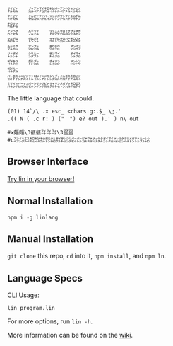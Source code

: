 ```
㌟㌮　　㌴㌂㍃㌕㌖㌭㌂㌶㍇㌮
㌲㌮　　㌚㌮㌲㌫㍇㍌㌠㌲㌗㌙
㌕㌠　　　　　　　　　　　　
㌂㌶　　㍔㍑　　㍑㌇㌕㍈㌴㍌
㌚㌙　　㌙㌽　　㌟㌙㌕㌭㌕㌲
㍔㍈　　㍇㌴　　㌗㌗　　㍇㌂
㍑㌽　　㌡㍔　　㌠㍃　　㌽㍃
㌖㌗　　㌙㌴　　㌽㍇　　㍇㍖
㌖㍔　　　　　　　　　　　　
㌫㌇㌄㌮㍑㌖㌄㍌㌡㌴㌚㌇㌕㌮
㍊㌄㌫㍇㌫㌡㌡㌮㌟㌠㍌㌴㌕㌇
```

The little language that could.

```
(01) 14`/\ .x esc_ <chars g:.$_ \;.'
.(( N ( .c r: ) ("　") e? out ).' ) n\ out

#x㿳㿳\3㼳㼳㌳㌳㌳\3㿿㿿
#c㌂㌄㌇㌕㌖㌗㌙㌚㌟㌠㌡㌫㌭㌮㌲㌴㌶㌽㍃㍇㍈㍊㍌㍑㍔㍖
```

## Browser Interface

[Try lin in your browser!](https://replit.com/@molarmanful/try-lin)

## Normal Installation

    npm i -g linlang

## Manual Installation

`git clone` this repo, `cd` into it, `npm install`, and `npm ln`.

## Language Specs

CLI Usage:

    lin program.lin

For more options, run `lin -h`.

More information can be found on the [wiki](https://github.com/molarmanful/lin/wiki).
